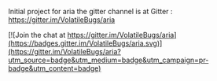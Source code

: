 Initial project for aria the gitter channel is at 
Gitter : https://gitter.im/VolatileBugs/aria

[![Join the chat at https://gitter.im/VolatileBugs/aria](https://badges.gitter.im/VolatileBugs/aria.svg)](https://gitter.im/VolatileBugs/aria?utm_source=badge&utm_medium=badge&utm_campaign=pr-badge&utm_content=badge)